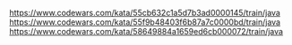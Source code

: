 https://www.codewars.com/kata/55cb632c1a5d7b3ad0000145/train/java
https://www.codewars.com/kata/55f9b48403f6b87a7c0000bd/train/java
https://www.codewars.com/kata/58649884a1659ed6cb000072/train/java